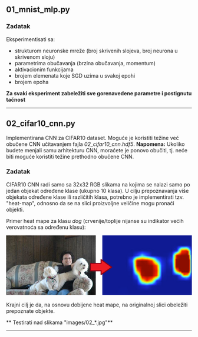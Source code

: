 ## 01_mnist_mlp.py

### Zadatak

Eksperimentisati sa:

* strukturom neuronske mreže (broj skrivenih slojeva, broj neurona u skrivenom sloju)
* parametrima obučavanja (brzina obučavanja, momentum)
* aktivacionim funkcijama
* brojem elemenata koje SGD uzima u svakoj epohi
* brojem epoha

**Za svaki eksperiment zabeležiti sve gorenavedene parametre i postignutu tačnost**

------

## 02_cifar10_cnn.py

Implementirana CNN za CIFAR10 dataset. Moguće je koristiti težine već obučene CNN učitavanjem fajla *02_cifar10_cnn.hdf5*.
**Napomena:** Ukoliko budete menjali samu arhitekturu CNN, moraćete je ponovo obučiti, tj. neće biti moguće koristiti težine prethodno obučene CNN.

### Zadatak

CIFAR10 CNN radi samo sa 32x32 RGB slikama na kojima se nalazi samo po jedan objekat određene klase (ukupno 10 klasa).
U cilju prepoznavanja više objekata određene klase ili različitih klasa, potrebno je implementirati tzv. "heat-map", odnosno
da se na slici proizvoljne veličine mogu pronaći objekti.

Primer heat mape za klasu *dog* (crvenije/toplije nijanse su indikator većih verovatnoća sa određenu klasu):

<img src="images/heatmap.png" >

Krajni cilj je da, na osnovu dobijene heat mape, na originalnoj slici obeležiti prepoznate objekte.

** Testirati nad slikama "images/02_*.jpg"**

------